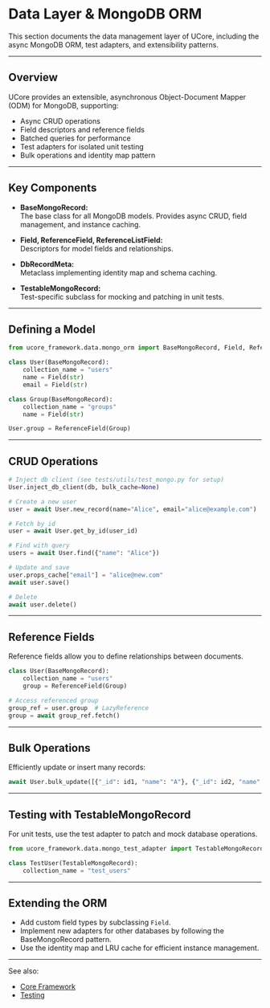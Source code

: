 # Data Layer & MongoDB ORM

This section documents the data management layer of UCore, including the async MongoDB ORM, test adapters, and extensibility patterns.

---

## Overview

UCore provides an extensible, asynchronous Object-Document Mapper (ODM) for MongoDB, supporting:
- Async CRUD operations
- Field descriptors and reference fields
- Batched queries for performance
- Test adapters for isolated unit testing
- Bulk operations and identity map pattern

---

## Key Components

- **BaseMongoRecord:**  
  The base class for all MongoDB models. Provides async CRUD, field management, and instance caching.

- **Field, ReferenceField, ReferenceListField:**  
  Descriptors for model fields and relationships.

- **DbRecordMeta:**  
  Metaclass implementing identity map and schema caching.

- **TestableMongoRecord:**  
  Test-specific subclass for mocking and patching in unit tests.

---

## Defining a Model

```python
from ucore_framework.data.mongo_orm import BaseMongoRecord, Field, ReferenceField

class User(BaseMongoRecord):
    collection_name = "users"
    name = Field(str)
    email = Field(str)

class Group(BaseMongoRecord):
    collection_name = "groups"
    name = Field(str)

User.group = ReferenceField(Group)
```

---

## CRUD Operations

```python
# Inject db client (see tests/utils/test_mongo.py for setup)
User.inject_db_client(db, bulk_cache=None)

# Create a new user
user = await User.new_record(name="Alice", email="alice@example.com")

# Fetch by id
user = await User.get_by_id(user_id)

# Find with query
users = await User.find({"name": "Alice"})

# Update and save
user.props_cache["email"] = "alice@new.com"
await user.save()

# Delete
await user.delete()
```

---

## Reference Fields

Reference fields allow you to define relationships between documents.

```python
class User(BaseMongoRecord):
    collection_name = "users"
    group = ReferenceField(Group)

# Access referenced group
group_ref = user.group  # LazyReference
group = await group_ref.fetch()
```

---

## Bulk Operations

Efficiently update or insert many records:

```python
await User.bulk_update([{"_id": id1, "name": "A"}, {"_id": id2, "name": "B"}])
```

---

## Testing with TestableMongoRecord

For unit tests, use the test adapter to patch and mock database operations.

```python
from ucore_framework.data.mongo_test_adapter import TestableMongoRecord

class TestUser(TestableMongoRecord):
    collection_name = "test_users"
```

---

## Extending the ORM

- Add custom field types by subclassing `Field`.
- Implement new adapters for other databases by following the BaseMongoRecord pattern.
- Use the identity map and LRU cache for efficient instance management.

---

See also:  
- [Core Framework](core.md)  
- [Testing](testing.md)
